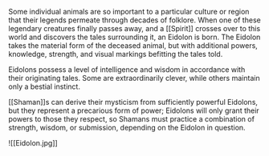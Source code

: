 Some individual animals are so important to a particular culture or region that their legends permeate through decades of folklore. When one of these legendary creatures finally passes away, and a [[Spirit]] crosses over to this world and discovers the tales surrounding it, an Eidolon is born. The Eidolon takes the material form of the deceased animal, but with additional powers, knowledge, strength, and visual markings befitting the tales told.

Eidolons possess a level of intelligence and wisdom in accordance with their originating tales. Some are extraordinarily clever, while others maintain only a bestial instinct.

[[Shaman]]s can derive their mysticism from sufficiently powerful Eidolons, but they represent a precarious form of power; Eidolons will only grant their powers to those they respect, so Shamans must practice a combination of strength, wisdom, or submission, depending on the Eidolon in question.

![[Eidolon.jpg]]